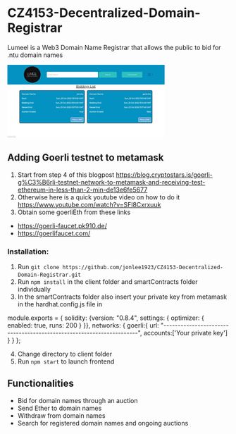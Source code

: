 # CZ4153-Decentralized-Domain-Registrar

Lumeel is a Web3 Domain Name Registrar that allows the public to bid for .ntu domain names 

![alt text](https://github.com/jonlee1923/CZ4153-Decentralized-Domain-Registrar/blob/main/Screenshot.png)

## Adding Goerli testnet to metamask
1. Start from step 4 of this blogpost https://blog.cryptostars.is/goerli-g%C3%B6rli-testnet-network-to-metamask-and-receiving-test-ethereum-in-less-than-2-min-de13e6fe5677 
2. Otherwise here is a quick youtube video on how to do it https://www.youtube.com/watch?v=SFl8Cxrxuuk
3. Obtain some goerliEth from these links 
- https://goerli-faucet.pk910.de/
- https://goerlifaucet.com/

### Installation:
1. Run `git clone https://github.com/jonlee1923/CZ4153-Decentralized-Domain-Registrar.git`
2. Run `npm install` in the client folder and smartContracts folder individually
3. In the smartContracts folder also insert your private key from metamask in the hardhat.config.js file in 

module.exports = {
  solidity: {version: "0.8.4", settings: { optimizer: { enabled: true, runs: 200 } }},
  networks: {
    goerli:{
      url: "---------------------------------------------------------------------",
      accounts:['Your private key']
    }
  }
};

4. Change directory to client folder 
5. Run `npm start` to launch frontend

## Functionalities
- Bid for domain names through an auction
- Send Ether to domain names
- Withdraw from domain names
- Search for registered domain names and ongoing auctions


